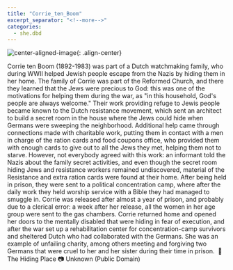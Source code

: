 ```yaml
---
title: "Corrie_ten_Boom"
excerpt_separator: "<!--more-->"
categories:
  - she.dbd
---
```



![center-aligned-image](https://cdn.pixabay.com/photo/2020/10/26/16/56/man-5687861_1280.png){: .align-center}


Corrie ten Boom (1892-1983) was part of a Dutch watchmaking family, who during WWII helped Jewish people escape from the Nazis by hiding them in her home. The family of Corrie was part of the Reformed Church, and there they learned that the Jews were precious to God: this was one of the motivations for helping them during the war, as "in this household, God's people are always welcome." Their work providing refuge to Jewis people became known to the Dutch resistance movement, which sent an architect to build a secret room in the house where the Jews could hide when Germans were sweeping the neighborhood. Additional help came through connections made with charitable work, putting them in contact with a men in charge of the ration cards and food coupons office, who provided them with enough cards to give out to all the Jews they met, helping them not to starve. However, not everybody agreed with this work: an informant told the Nazis about the family secret activities, and even though the secret room hiding Jews and resistance workers remained undiscovered, material of the Resistance and extra ration cards were found at their home. After being held in prison, they were sent to a political concentration camp, where after the daily work they held worship service with a Bible they had managed to smuggle in. Corrie was released after almost a year of prison, and probably due to a clerical error: a week after her release, all the women in her age group were sent to the gas chambers.⁠
Corrie returned home and opened her doors to the mentally disabled that were hiding in fear of execution, and after the war set up a rehabilitation center for concentration-camp survivors and sheltered Dutch who had collaborated with the Germans. She was an example of unfailing charity, among others meeting and forgiving two Germans that were cruel to her and her sister during their time in prison.⁠
⁠
📕 The Hiding Place⁠
📷 Unknown (Public Domain)⁠
